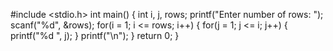 #include <stdio.h>
int main() {
    int i, j, rows;
    printf("Enter number of rows: ");
    scanf("%d", &rows);
    for(i = 1; i <= rows; i++) {
        for(j = 1; j <= i; j++) {
            printf("%d ", j);
        }
        printf("\n");
    }
    return 0;
}

